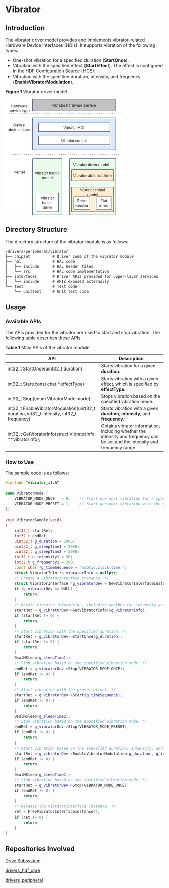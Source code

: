 # Vibrator

## Introduction

The vibrator driver model provides and implements vibrator-related Hardware Device Interfaces (HDIs). It supports vibration of the following types: 

- One-shot vibration for a specified duration (**StartOnce**). 
- Vibration with the specified effect (**StartEffect**). The effect is configured in the HDF Configuration Source (HCS). 
- Vibration with the specified duration, intensity, and frequency (**EnableVibratorModulation**).

**Figure 1** Vibrator driver model

![Vibrator driver model](figures/vibrator_driver_model.png)

## Directory Structure

The directory structure of the vibrator module is as follows:

```
/drivers/peripheral/vibrator
├── chipset          # Driver code of the vibrator module
├── hal              # HAL code
│   ├── include      # HAL header files
│   └── src          # HAL code implementation
├── interfaces       # Driver APIs provided for upper-layer services
│   └── include      # APIs exposed externally
└── test             # Test code
    └── unittest     # Unit test code
```

## Usage

### Available APIs

The APIs provided for the vibrator are used to start and stop vibration. The following table describes these APIs.

**Table 1** Main APIs of the vibrator module

| API                                                      | Description                                                    |
| ------------------------------------------------------------ | ------------------------------------------------------------ |
| int32_t  StartOnce(uint32_t duration)                        | Starts vibration for a given **duration**.          |
| int32_t  Start(const char *effectType)                       | Starts vibration with a given effect, which is specified by **effectType**.  |
| int32_t  Stop(enum VibratorMode mode)                        | Stops vibration based on the specified vibration mode.                                |
| int32_t EnableVibratorModulation(uint32_t duration, int32_t intensity, int32_t frequency) | Starts vibration with a given **duration**, **intensity**, and **frequency**.|
| int32_t GetVibratorInfo(struct VibratorInfo **vibratorInfo); | Obtains vibrator information, including whether the intensity and frequency can be set and the intensity and frequency range.|

### How to Use

The sample code is as follows:

```c++
#include "vibrator_if.h"

enum VibratorMode {
    VIBRATOR_MODE_ONCE   = 0,    // Start one-shot vibration for a specified period.
    VIBRATOR_MODE_PRESET = 1,    // Start periodic vibration with the preset effect.
};

void VibratorSample(void)
{
    int32_t startRet;
    int32_t endRet;
    uint32_t g_duration = 1000;
    uint32_t g_sleepTime1 = 2000;
    uint32_t g_sleepTime2 = 5000;
    int32_t g_intensity1 = 30;
    int32_t g_frequency1 = 200;
    const char *g_timeSequence = "haptic.clock.timer";
    struct VibratorInfo *g_vibratorInfo = nullptr;
    /* Create a VibratorInterface instance. */
    struct VibratorInterface *g_vibratorDev = NewVibratorInterfaceInstance();
    if (g_vibratorDev == NULL) {
        return;
    }
    /* Obtain vibrator information, including whether the intensity and frequency can be set and the intensity and frequency range. */
    startRet = g_vibratorDev->GetVibratorInfo(&g_vibratorInfo);
    if (startRet != 0) {
        return;
    }
    /* Start vibration with the specified duration. */
    startRet = g_vibratorDev->StartOnce(g_duration);
    if (startRet != 0) {
        return;
    }
    OsalMSleep(g_sleepTime1);
    /* Stop vibration based on the specified vibration mode. */
    endRet = g_vibratorDev->Stop(VIBRATOR_MODE_ONCE);
    if (endRet != 0) {
        return;
    }
    /* Start vibration with the preset effect. */
    startRet = g_vibratorDev->Start(g_timeSequence);
    if (endRet != 0) {
        return;
    }
    OsalMSleep(g_sleepTime2);
    /* Stop vibration based on the specified vibration mode. */
    endRet = g_vibratorDev->Stop(VIBRATOR_MODE_PRESET);
    if (endRet != 0) {
        return;
    }
    /* Start vibration based on the specified duration, intensity, and frequency. */
    startRet = g_vibratorDev->EnableVibratorModulation(g_duration, g_intensity1, g_frequency1);
    if (endRet != 0) {
        return;
    }
    OsalMSleep(g_sleepTime1);
    /* Stop vibration based on the specified vibration mode. */
    startRet = g_vibratorDev->Stop(VIBRATOR_MODE_ONCE);
    if (endRet != 0) {
        return;
    }
    /* Release the VibratorInterface instance. */
    ret = FreeVibratorInterfaceInstance();
    if (ret != 0) {
        return;
    }
}
```

## Repositories Involved

[Drive Subsystem](https://gitee.com/openharmony/docs/blob/master/en/readme/driver.md)

[drivers_hdf_core](https://gitee.com/openharmony/drivers_hdf_core/blob/master/README_zh.md)

[drivers_peripheral](https://gitee.com/openharmony/drivers_peripheral)
